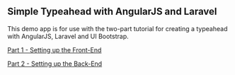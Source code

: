 ## Simple Typeahead with AngularJS and Laravel

This demo app is for use with the two-part tutorial for creating a typeahead with AngularJS, Laravel and UI Bootstrap. 

<a href="http://ryanchenkie.com/typeahead-part-1" target="_blank">Part 1 - Setting up the Front-End</a>

<a href="http://ryanchenkie.com/typeahead-part-2" target="_blank">Part 2 - Setting up the Back-End</a>
